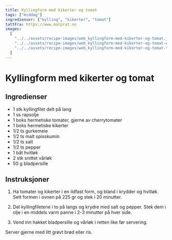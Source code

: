 ```yaml
---
title: Kyllingform med kikerter og tomat
tags: ["middag"]
ingredienser: ["kylling", "kikerter", "tomat"]
tattFra: https://www.matprat.no
images:
  [
    "../../assets/recipe-images/web_kyllingform-med-kikerter-og-tomat.jpg",
    "../../assets/recipe-images/web_kyllingform-med-kikerter-og-tomat-en.jpg",
    "../../assets/recipe-images/web_kyllingform-med-kikerter-og-tomat-to.jpg",
  ]
---
```


# Kyllingform med kikerter og tomat

## Ingredienser

- 1 stk kyllingfilet delt på lang
- 1 ss rapsolje
- 1 boks hermetiske tomater, gjerne av cherrytomater
- 1 boks hermetiske kikerter
- 1/2 ts gurkemeie
- 1/2 ts malt spisskumin
- 1/2 ts salt
- 1/2 ts pepper
- 1 båt hvitløk
- 2 stk snittet vårløk
- 50 g bladpersille

## Instruksjoner

1. Ha tomater og kikerter i en ildfast form, og bland i krydder og hvitløk. Sett formen i ovnen på 225 gr og stek i 20 minutter.

2. Del kyllingfiletene i to på langs og krydre med salt og pepper. Stek dem i olje i en middels varm panne i 2-3 minutter på hver side.

3. Vend inn hakket bladpersille og vårløk i retten like før servering.

Server gjerne med litt grøvt brød eller ris.

